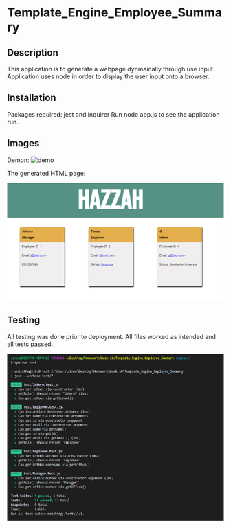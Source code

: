 # Template_Engine_Employee_Summary

## Description

This application is to generate a webpage dynmaically through use input. Application uses node in order to display the user input onto a browser.

## Installation

Packages required: jest and inquirer
Run node app.js to see the application run.

## Images

Demon:
![demo](images/demo.gif)

The generated HTML page:

![Sample Generated Page](images/htmlPage.PNG)

## Testing

All testing was done prior to deployment. All files worked as intended and all tests passed.

![Test Passed](images/testsPassed.PNG)
